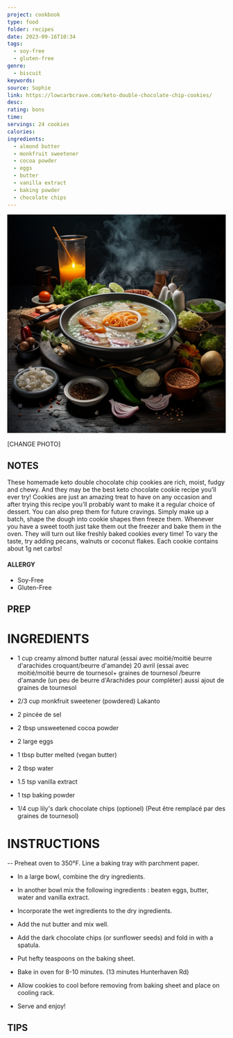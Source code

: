 ```yaml
---
project: cookbook
type: food
folder: recipes
date: 2023-09-16T10:34
tags:
  - soy-free
  - gluten-free
genre:
  - biscuit
keywords: 
source: Sophie
link: https://lowcarbcrave.com/keto-double-chocolate-chip-cookies/
desc: 
rating: bons
time: 
servings: 24 cookies
calories: 
ingredients:
  - almond butter
  - monkfruit sweetener
  - cocoa powder
  - eggs
  - butter
  - vanilla extract
  - baking powder
  - chocolate chips
---
```


![IMAGE](_default.png)


[CHANGE PHOTO]


## NOTES

These homemade keto double chocolate chip cookies are rich, moist, fudgy and chewy. And they may be the best keto chocolate cookie recipe you’ll ever try! Cookies are just an amazing treat to have on any occasion and after trying this recipe you’ll probably want to make it a regular choice of dessert. You can also prep them for future cravings. Simply make up a batch, shape the dough into cookie shapes then freeze them. Whenever you have a sweet tooth just take them out the freezer and bake them in the oven. They will turn out like freshly baked cookies every time! To vary the taste, try adding pecans, walnuts or coconut flakes. Each cookie contains about 1g net carbs!


#### ALLERGY
- Soy-Free
- Gluten-Free

## PREP


# INGREDIENTS

- 1 cup creamy almond butter natural (essai avec moitié/moitié beurre d'arachides croquant/beurre d'amande) 20 avril (essai avec moitié/moitié beurre de tournesol+ graines de tournesol /beurre d'amande (un peu de beurre d'Arachides pour compléter) aussi ajout de graines de tournesol
    
- 2/3 cup monkfruit sweetener (powdered) Lakanto
    
- 2 pincée de sel
    
- 2 tbsp unsweetened cocoa powder
    
- 2 large eggs
    
- 1 tbsp butter melted (vegan butter)
    
- 2 tbsp water
    
- 1.5 tsp vanilla extract
    
- 1 tsp baking powder
    
- 1/4 cup lily's dark chocolate chips (optionel) (Peut être remplacé par des graines de tournesol)



# INSTRUCTIONS

-- Preheat oven to 350°F. Line a baking tray with parchment paper.
    
- In a large bowl, combine the dry ingredients.
    
- In another bowl mix the following ingredients : beaten eggs, butter, water and vanilla extract.
    
- Incorporate the wet ingredients to the dry ingredients.
    
- Add the nut butter and mix well.
    
- Add the dark chocolate chips (or sunflower seeds) and fold in with a spatula.
    
- Put hefty teaspoons on the baking sheet.
    
- Bake in oven for 8-10 minutes. (13 minutes Hunterhaven Rd)
    
- Allow cookies to cool before removing from baking sheet and place on cooling rack.
    
- Serve and enjoy!



## TIPS



